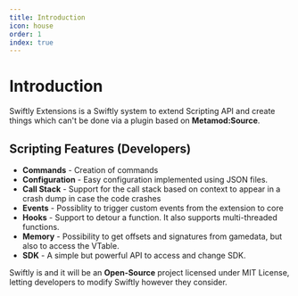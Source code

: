```yaml
---
title: Introduction
icon: house
order: 1
index: true
---
```


# Introduction

Swiftly Extensions is a Swiftly system to extend Scripting API and create things which can't be done via a plugin based on **Metamod:Source**.

## Scripting Features (Developers)

-   **Commands** - Creation of commands
-   **Configuration** - Easy configuration implemented using JSON files.
-   **Call Stack** - Support for the call stack based on context to appear in a crash dump in case the code crashes
-   **Events** - Possiblity to trigger custom events from the extension to core
-   **Hooks** - Support to detour a function. It also supports multi-threaded functions.
-   **Memory** - Possibility to get offsets and signatures from gamedata, but also to access the VTable.
-   **SDK** - A simple but powerful API to access and change SDK.

Swiftly is and it will be an **Open-Source** project licensed under MIT License, letting developers to modify Swiftly however they consider.